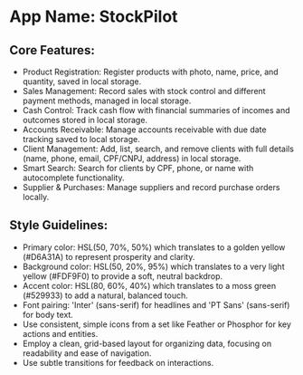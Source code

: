 # **App Name**: StockPilot

## Core Features:

- Product Registration: Register products with photo, name, price, and quantity, saved in local storage.
- Sales Management: Record sales with stock control and different payment methods, managed in local storage.
- Cash Control: Track cash flow with financial summaries of incomes and outcomes stored in local storage.
- Accounts Receivable: Manage accounts receivable with due date tracking saved to local storage.
- Client Management: Add, list, search, and remove clients with full details (name, phone, email, CPF/CNPJ, address) in local storage.
- Smart Search: Search for clients by CPF, phone, or name with autocomplete functionality.
- Supplier & Purchases: Manage suppliers and record purchase orders locally.

## Style Guidelines:

- Primary color: HSL(50, 70%, 50%) which translates to a golden yellow (#D6A31A) to represent prosperity and clarity.
- Background color: HSL(50, 20%, 95%) which translates to a very light yellow (#FDF9F0) to provide a soft, neutral backdrop.
- Accent color: HSL(80, 60%, 40%) which translates to a moss green (#529933) to add a natural, balanced touch.
- Font pairing: 'Inter' (sans-serif) for headlines and 'PT Sans' (sans-serif) for body text.
- Use consistent, simple icons from a set like Feather or Phosphor for key actions and entities.
- Employ a clean, grid-based layout for organizing data, focusing on readability and ease of navigation.
- Use subtle transitions for feedback on interactions.